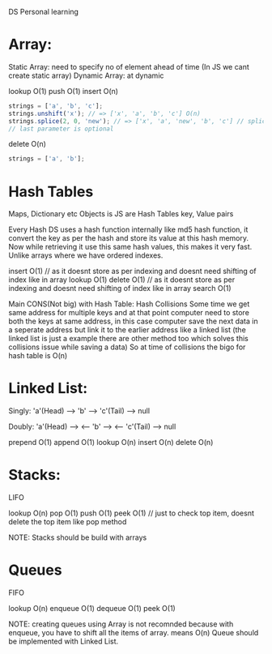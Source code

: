 DS Personal learning
# Array:

Static Array: need to specify no of element ahead of time (In JS we cant create static array)
Dynamic Array: at dynamic

lookup O(1)
push O(1)
insert O(n)
```js
strings = ['a', 'b', 'c'];
strings.unshift('x'); // => ['x', 'a', 'b', 'c'] O(n)
strings.splice(2, 0, 'new'); // => ['x', 'a', 'new', 'b', 'c'] // splice 2(go to index 2), 0(delete next 0 elelemnts), then insert 'new' O(n)
// last parameter is optional
```
delete O(n)
```js
strings = ['a', 'b'];

```

# Hash Tables
Maps, Dictionary etc
Objects is JS are Hash Tables
key, Value pairs

Every Hash DS uses a hash function internally like md5 hash function, it convert the key as per the hash and store its value at this hash memory. Now while retrieving it use this same hash values, this makes it very fast. Unlike arrays where we have ordered indexes.

insert O(1) // as it doesnt store as per indexing and doesnt need shifting of index like in array
lookup O(1)
delete O(1) // as it doesnt store as per indexing and doesnt need shifting of index like in array
search O(1)

Main CONS(Not big) with Hash Table:
  Hash Collisions
    Some time we get same address for multiple keys and at that point computer need to store both the keys at same address, in this case computer save the next data in a seperate address but link it to the earlier address like a linked list (the linked list is just a example there are other method too which solves this collisions issue while saving a data)
    So at time of collisions the bigo for hash table is O(n)

# Linked List:
Singly:
'a'(Head) --> 'b' --> 'c'(Tail) --> null

Doubly:
'a'(Head) --> <-- 'b' --> <-- 'c'(Tail) --> null

prepend O(1)
append O(1)
lookup O(n)
insert O(n)
delete O(n)

# Stacks:
LIFO

lookup O(n)
pop O(1)
push O(1)
peek O(1) // just to check top item, doesnt delete the top item like pop method

NOTE: Stacks should be build with arrays

# Queues
FIFO

lookup O(n)
enqueue O(1)
dequeue O(1)
peek O(1)

NOTE: creating queues using Array is not recomnded because with enqueue, you have to shift all the items of array. means O(n)
Queue should be implemented with Linked List.


